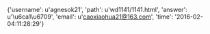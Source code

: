 {'username': u'agnesok21', 'path': u'wd1141/1141.html', 'answer': u'\u6ca1\u6709', 'email': u'caoxiaohua21@163.com', 'time': '2016-02-04:11:28:29'}